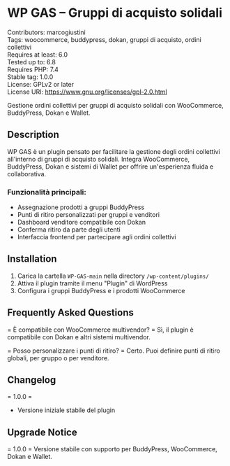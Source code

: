 # WP GAS – Gruppi di acquisto solidali 
Contributors: marcogiustini  
Tags: woocommerce, buddypress, dokan, gruppi di acquisto, ordini collettivi  
Requires at least: 6.0  
Tested up to: 6.8  
Requires PHP: 7.4  
Stable tag: 1.0.0  
License: GPLv2 or later  
License URI: https://www.gnu.org/licenses/gpl-2.0.html  

Gestione ordini collettivi per gruppi di acquisto solidali con WooCommerce, BuddyPress, Dokan e Wallet.

## Description 

WP GAS è un plugin pensato per facilitare la gestione degli ordini collettivi all'interno di gruppi di acquisto solidali. Integra WooCommerce, BuddyPress, Dokan e sistemi di Wallet per offrire un'esperienza fluida e collaborativa.

### Funzionalità principali:
- Assegnazione prodotti a gruppi BuddyPress
- Punti di ritiro personalizzati per gruppi e venditori
- Dashboard venditore compatibile con Dokan
- Conferma ritiro da parte degli utenti
- Interfaccia frontend per partecipare agli ordini collettivi

## Installation 

1. Carica la cartella `WP-GAS-main` nella directory `/wp-content/plugins/`
2. Attiva il plugin tramite il menu "Plugin" di WordPress
3. Configura i gruppi BuddyPress e i prodotti WooCommerce

## Frequently Asked Questions 

= È compatibile con WooCommerce multivendor? =
Sì, il plugin è compatibile con Dokan e altri sistemi multivendor.

= Posso personalizzare i punti di ritiro? =
Certo. Puoi definire punti di ritiro globali, per gruppo o per venditore.

## Changelog 

= 1.0.0 =
* Versione iniziale stabile del plugin

## Upgrade Notice 

= 1.0.0 =
Versione stabile con supporto per BuddyPress, WooCommerce, Dokan e Wallet.
